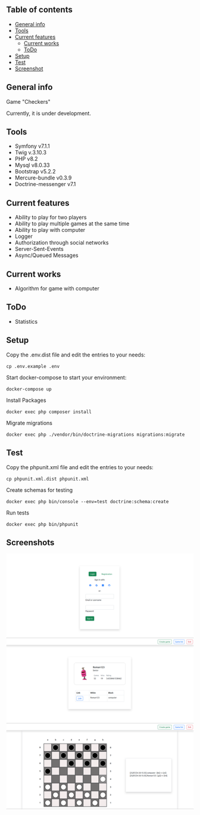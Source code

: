 ## Table of contents

* [General info](#general-info)
* [Tools](#tools)
* [Current features](#current-features)
    - [Current works](#current-works)
    - [ToDo](#todo)
* [Setup](#setup)
* [Test](#test)
* [Screenshot](#screenshots)

## General info

Game "Checkers"

Currently, it is under development.

## Tools

- Symfony v7.1.1
- Twig v.3.10.3
- PHP v8.2
- Mysql v8.0.33
- Bootstrap v5.2.2
- Mercure-bundle v0.3.9
- Doctrine-messenger v7.1

## Current features

- Ability to play for two players
- Ability to play multiple games at the same time
- Ability to play with computer
- Logger
- Authorization through social networks
- Server-Sent-Events
- Async/Queued Messages

## Current works

- Algorithm for game with computer

## ToDo

- Statistics

## Setup

Copy the .env.dist file and edit the entries to your needs:

```
cp .env.example .env
```

Start docker-compose to start your environment:

```
docker-compose up
```

Install Packages

```
docker exec php composer install
```

Migrate migrations

```
docker exec php ./vendor/bin/doctrine-migrations migrations:migrate
```

## Test

Copy the phpunit.xml file and edit the entries to your needs:

```
cp phpunit.xml.dist phpunit.xml
```


Create schemas for testing

```
docker exec php bin/console --env=test doctrine:schema:create
```

Run tests

```
docker exec php bin/phpunit
```
## Screenshots
![Login](public/pictures/login.png)
![Game_list](public/pictures/game-list.png)
![Game](public/pictures/game.png)